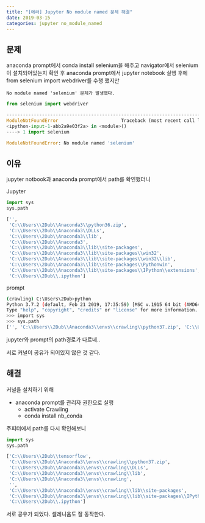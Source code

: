 ```yaml
---
title: "[에러] Jupyter No module named 문제 해결"
date: 2019-03-15
categories: jupyter no_module_named
---
```


## 문제

anaconda prompt에서 conda install selenium을 해주고 navigator에서 selenium이 설치되어있는지 확인 후 anaconda prompt에서 jupyter notebook 실행 후에 from selenium import webdriver를 수행 했지만

`No module named 'selenium' 문제가 발생했다.`

```python
from selenium import webdriver

---------------------------------------------------------------------------
ModuleNotFoundError                       Traceback (most recent call last)
<ipython-input-1-abb2a9e03f2a> in <module>()
----> 1 import selenium

ModuleNotFoundError: No module named 'selenium'
```

## 이유

jupyter notbook과 anaconda prompt에서 path를 확인했더니

Jupyter
```python
import sys
sys.path

['',
 'C:\\Users\\2Dub\\Anaconda3\\python36.zip',
 'C:\\Users\\2Dub\\Anaconda3\\DLLs',
 'C:\\Users\\2Dub\\Anaconda3\\lib',
 'C:\\Users\\2Dub\\Anaconda3',
 'C:\\Users\\2Dub\\Anaconda3\\lib\\site-packages',
 'C:\\Users\\2Dub\\Anaconda3\\lib\\site-packages\\win32',
 'C:\\Users\\2Dub\\Anaconda3\\lib\\site-packages\\win32\\lib',
 'C:\\Users\\2Dub\\Anaconda3\\lib\\site-packages\\Pythonwin',
 'C:\\Users\\2Dub\\Anaconda3\\lib\\site-packages\\IPython\\extensions',
 'C:\\Users\\2Dub\\.ipython']
```

prompt
```bash
(crawling) C:\Users\2Dub>python
Python 3.7.2 (default, Feb 21 2019, 17:35:59) [MSC v.1915 64 bit (AMD64)] :: Anaconda, Inc. on win32
Type "help", "copyright", "credits" or "license" for more information.
>>> import sys
>>> sys.path
['', 'C:\\Users\\2Dub\\Anaconda3\\envs\\crawling\\python37.zip', 'C:\\Users\\2Dub\\Anaconda3\\envs\\crawling\\DLLs', 'C:\\Users\\2Dub\\Anaconda3\\envs\\crawling\\lib', 'C:\\Users\\2Dub\\Anaconda3\\envs\\crawling', 'C:\\Users\\2Dub\\Anaconda3\\envs\\crawling\\lib\\site-packages']
```

jupyter와 prompt의 path경로가 다르네..

서로 커널이 공유가 되어있지 않은 것 같다.

## 해결

커널을 설치하기 위해

- anaconda prompt를 관리자 권한으로 실행
  - activate Crawling
  - conda install nb_conda

주피터에서 path를 다시 확인해보니

```python
import sys
sys.path

['C:\\Users\\2Dub\\tensorflow',
 'C:\\Users\\2Dub\\Anaconda3\\envs\\crawling\\python37.zip',
 'C:\\Users\\2Dub\\Anaconda3\\envs\\crawling\\DLLs',
 'C:\\Users\\2Dub\\Anaconda3\\envs\\crawling\\lib',
 'C:\\Users\\2Dub\\Anaconda3\\envs\\crawling',
 '',
 'C:\\Users\\2Dub\\Anaconda3\\envs\\crawling\\lib\\site-packages',
 'C:\\Users\\2Dub\\Anaconda3\\envs\\crawling\\lib\\site-packages\\IPython\\extensions',
 'C:\\Users\\2Dub\\.ipython']
```

서로 공유가 되었다. 셀레니움도 잘 동작한다.
